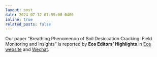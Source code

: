 ```yaml
---
layout: post
date: 2024-07-12 07:59:00-0400
inline: true
related_posts: false
---
```


Our paper “Breathing Phenomenon of Soil Desiccation Cracking: Field Monitoring and Insights” is reported by **Eos Editors’ Highlights** in [Eos website](https://eos.org/editor-highlights/new-observations-provide-insight-into-soil-desiccation-cracking) and [Wechat](https://mp.weixin.qq.com/s/T9LSMQDjNSiMnYhwG1NeKA).